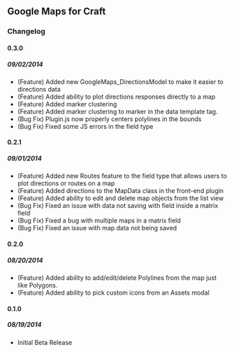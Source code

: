 ## Google Maps for Craft

### Changelog

#### 0.3.0
##### 09/02/2014

- (Feature) Added new GoogleMaps_DirectionsModel to make it easier to directions data
- (Feature) Added ability to plot directions responses directly to a map
- (Feature) Added marker clustering
- (Feature) Added marker clustering to marker in the data template tag.
- (Bug Fix) Plugin.js now properly centers polylines in the bounds
- (Bug Fix) Fixed some JS errors in the field type

#### 0.2.1
##### 09/01/2014

- (Feature) Added new Routes feature to the field type that allows users to plot directions or routes on a map
- (Feature) Added directions to the MapData class in the front-end plugin
- (Feature) Added ability to edit and delete map objects from the list view
- (Bug Fix) Fixed an issue with data not saving with field inside a matrix field
- (Bug Fix) Fixed a bug with multiple maps in a matrix field
- (Bug Fix) Fixed an issue with map data not being saved

#### 0.2.0
##### 08/20/2014

- (Feature) Added ability to add/edit/delete Polylines from the map just like Polygons.
- (Feature) Added ability to pick custom icons from an Assets modal

#### 0.1.0 
##### 08/19/2014

- Initial Beta Release